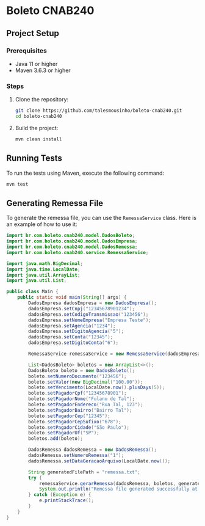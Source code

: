 # Boleto CNAB240

## Project Setup

### Prerequisites

- Java 11 or higher
- Maven 3.6.3 or higher

### Steps

1. Clone the repository:
    ```sh
    git clone https://github.com/talesmousinho/boleto-cnab240.git
    cd boleto-cnab240
    ```

2. Build the project:
    ```sh
    mvn clean install
    ```

## Running Tests

To run the tests using Maven, execute the following command:
```sh
mvn test
```

## Generating Remessa File

To generate the remessa file, you can use the `RemessaService` class. Here is an example of how to use it:

```java
import br.com.boleto.cnab240.model.DadosBoleto;
import br.com.boleto.cnab240.model.DadosEmpresa;
import br.com.boleto.cnab240.model.DadosRemessa;
import br.com.boleto.cnab240.service.RemessaService;

import java.math.BigDecimal;
import java.time.LocalDate;
import java.util.ArrayList;
import java.util.List;

public class Main {
    public static void main(String[] args) {
        DadosEmpresa dadosEmpresa = new DadosEmpresa();
        dadosEmpresa.setCnpj("12345678901234");
        dadosEmpresa.setCodigoTransmissao("123456");
        dadosEmpresa.setNomeEmpresa("Empresa Teste");
        dadosEmpresa.setAgencia("1234");
        dadosEmpresa.setDigitoAgencia("5");
        dadosEmpresa.setConta("12345");
        dadosEmpresa.setDigitoConta("6");

        RemessaService remessaService = new RemessaService(dadosEmpresa);

        List<DadosBoleto> boletos = new ArrayList<>();
        DadosBoleto boleto = new DadosBoleto();
        boleto.setNumeroDocumento("123456");
        boleto.setValor(new BigDecimal("100.00"));
        boleto.setVencimento(LocalDate.now().plusDays(5));
        boleto.setPagadorCpf("12345678901");
        boleto.setPagadorNome("Fulano de Tal");
        boleto.setPagadorEndereco("Rua Tal, 123");
        boleto.setPagadorBairro("Bairro Tal");
        boleto.setPagadorCep("12345");
        boleto.setPagadorCepSufixo("678");
        boleto.setPagadorCidade("São Paulo");
        boleto.setPagadorUf("SP");
        boletos.add(boleto);

        DadosRemessa dadosRemessa = new DadosRemessa();
        dadosRemessa.setNumeroRemessa("1");
        dadosRemessa.setDataGeracaoArquivo(LocalDate.now());

        String generatedFilePath = "remessa.txt";
        try {
            remessaService.gerarRemessa(dadosRemessa, boletos, generatedFilePath);
            System.out.println("Remessa file generated successfully at: " + generatedFilePath);
        } catch (Exception e) {
            e.printStackTrace();
        }
    }
}
```
